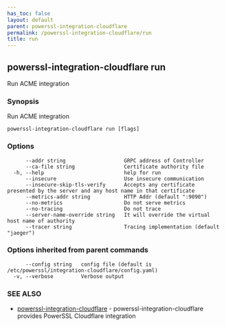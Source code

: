 ```yaml
---
has_toc: false
layout: default
parent: powerssl-integration-cloudflare
permalink: /powerssl-integration-cloudflare/run
title: run
---
```

## powerssl-integration-cloudflare run

Run ACME integration

### Synopsis

Run ACME integration

```
powerssl-integration-cloudflare run [flags]
```

### Options

```
      --addr string                   GRPC address of Controller
      --ca-file string                Certificate authority file
  -h, --help                          help for run
      --insecure                      Use insecure communication
      --insecure-skip-tls-verify      Accepts any certificate presented by the server and any host name in that certificate
      --metrics-addr string           HTTP Addr (default ":9090")
      --no-metrics                    Do not serve metrics
      --no-tracing                    Do not trace
      --server-name-override string   It will override the virtual host name of authority
      --tracer string                 Tracing implementation (default "jaeger")
```

### Options inherited from parent commands

```
      --config string   config file (default is /etc/powerssl/integration-cloudflare/config.yaml)
  -v, --verbose         Verbose output
```

### SEE ALSO

* [powerssl-integration-cloudflare](/powerssl-integration-cloudflare)	 - powerssl-integration-cloudflare provides PowerSSL Cloudflare integration
